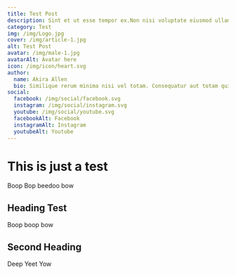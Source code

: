 ```yaml
---
title: Test Post
description: Sint et ut esse tempor ex.Non nisi voluptate eiusmod ullamco fugiat consectetur voluptate quis.Veniam cupidatat consectetur est aliqua et ut Lorem do labore irure.
category: Test
img: /img/Logo.jpg
cover: /img/article-1.jpg
alt: Test Post
avatar: /img/male-1.jpg
avatarAlt: Avatar here
icon: /img/icon/heart.svg
author:
  name: Akira Allen
  bio: Similique rerum minima nisi vel totam. Consequatur aut totam quia ut. Voluptatibus quidem quia in veritatis.
social:
  facebook: /img/social/facebook.svg
  instagram: /img/social/instagram.svg
  youtube: /img/social/youtube.svg
  facebookAlt: Facebook
  instagramAlt: Instagram
  youtubeAlt: Youtube
---
```


# This is just a test

Boop Bop beedoo bow

## Heading Test
Boop boop bow

## Second Heading
Deep Yeet Yow

